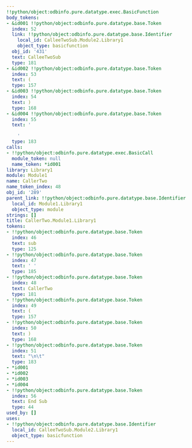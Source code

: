```yaml
---
!!python/object:odbinfo.pure.datatype.exec.BasicFunction
body_tokens:
- &id001 !!python/object:odbinfo.pure.datatype.base.Token
  index: 52
  link: !!python/object:odbinfo.pure.datatype.base.Identifier
    local_id: CalleeTwoSub.Module2.Library1
    object_type: basicfunction
  obj_id: '431'
  text: CalleeTwoSub
  type: 181
- &id002 !!python/object:odbinfo.pure.datatype.base.Token
  index: 53
  text: (
  type: 157
- &id003 !!python/object:odbinfo.pure.datatype.base.Token
  index: 54
  text: )
  type: 168
- &id004 !!python/object:odbinfo.pure.datatype.base.Token
  index: 55
  text: '

    '
  type: 183
calls:
- !!python/object:odbinfo.pure.datatype.exec.BasicCall
  module_token: null
  name_token: *id001
library: Library1
module: Module1
name: CallerTwo
name_token_index: 48
obj_id: '289'
parent_link: !!python/object:odbinfo.pure.datatype.base.Identifier
  local_id: Module1.Library1
  object_type: module
strings: []
title: CallerTwo.Module1.Library1
tokens:
- !!python/object:odbinfo.pure.datatype.base.Token
  index: 46
  text: sub
  type: 125
- !!python/object:odbinfo.pure.datatype.base.Token
  index: 47
  text: ' '
  type: 185
- !!python/object:odbinfo.pure.datatype.base.Token
  index: 48
  text: CallerTwo
  type: 181
- !!python/object:odbinfo.pure.datatype.base.Token
  index: 49
  text: (
  type: 157
- !!python/object:odbinfo.pure.datatype.base.Token
  index: 50
  text: )
  type: 168
- !!python/object:odbinfo.pure.datatype.base.Token
  index: 51
  text: "\n\t"
  type: 183
- *id001
- *id002
- *id003
- *id004
- !!python/object:odbinfo.pure.datatype.base.Token
  index: 56
  text: End Sub
  type: 44
used_by: []
uses:
- !!python/object:odbinfo.pure.datatype.base.Identifier
  local_id: CalleeTwoSub.Module2.Library1
  object_type: basicfunction
---
```

